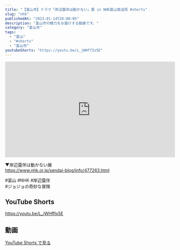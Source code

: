 ```yaml
---
title: "【富山市】ドラマ「岸辺露伴は動かない」展 in NHK富山放送局 #shorts"
slug: "nhk"
publishedAt: "2023-01-14T20:00:05"
description: "富山市の魅力をお届けする動画です。"
category: "富山市"
tags: 
  - "富山"
  - "#shorts"
  - "富山市"
youtubeShorts: "https://youtu.be/L_jWHffIx5E"
---
```


<iframe width="560" height="315" src="https://www.youtube.com/embed/8A7KMaxUSCE" frameborder="0" allowfullscreen></iframe>

▼岸辺露伴は動かない展<br />
https://www.nhk.or.jp/sendai-blog/info/477263.html

#富山 #NHK #岸辺露伴<br />
#ジョジョの奇妙な冒険

## YouTube Shorts

https://youtu.be/L_jWHffIx5E

## 動画

[YouTube Shorts で見る](https://youtu.be/L_jWHffIx5E)

